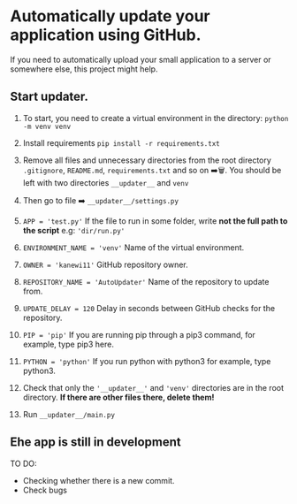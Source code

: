 # Automatically update your application using GitHub. 

If you need to automatically upload your small application to a server or somewhere else, this project might help.


## Start updater.

1. To start, you need to create a virtual environment in the directory: 
`python -m venv venv`


2. Install requirements `pip install -r requirements.txt`


3. Remove all files and unnecessary directories from the root directory `.gitignore`, `README.md`, `requirements.txt` and so on ➡️🗑. You should be left with two directories `__updater__` and `venv`


4. Then go to file ➡️ ```__updater__/settings.py```


5. ```APP = 'test.py'``` If the file to run in some folder, write **not the full path to the script** e.g:
`'dir/run.py'`


6. ```ENVIRONMENT_NAME = 'venv'``` Name of the virtual environment.


7. ```OWNER = 'kanewi11'``` GitHub repository owner.


8. ```REPOSITORY_NAME = 'AutoUpdater'``` Name of the repository to update from.


9. ```UPDATE_DELAY = 120``` Delay in seconds between GitHub checks for the repository.


10. ```PIP = 'pip'``` If you are running pip through a pip3 command, for example, type pip3 here.


11. ```PYTHON = 'python'``` If you run python with python3 for example, type python3.


12. Check that only the `'__updater__'` and `'venv'` directories are in the root directory. **If there are other files there, delete them!**


13. Run `__updater__/main.py`

## Еhe app is still in development
TO DO:
- Checking whether there is a new commit.
- Check bugs